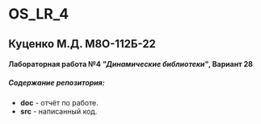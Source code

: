 # OS_LR_4


## Куценко М.Д. М8О-112Б-22 
#### Лабораторная работа №4 _"Динамические библиотеки"_, Вариант 28
##### Содержание репозитория:
- **doc** - отчёт по работе.
- **src** - написанный код.
